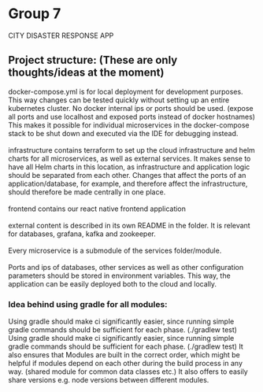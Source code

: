 # Group 7

CITY DISASTER RESPONSE APP

## Project structure: (These are only thoughts/ideas at the moment)
docker-compose.yml is for local deployment for development purposes. This way changes can be tested 
quickly without setting up an entire kubernetes cluster. No docker internal ips or ports should be used. 
(expose all ports and use localhost and exposed ports instead of docker hostnames) This makes it possible 
for individual microservices in the docker-compose stack to be shut down and executed via the IDE for 
debugging instead.<br/>
<br/>
infrastructure contains terraform to set up the cloud infrastructure and helm charts for all microservices, as
well as external services. It makes sense to have all Helm charts in this location, as infrastructure and 
application logic should be separated from each other. Changes that affect the ports of an application/database, 
for example, and therefore affect the infrastructure, should therefore be made centrally in one place.  <br/>
<br/>
frontend contains our react native frontend application<br/>
<br/>
external content is described in its own README in the folder. It is relevant for databases, grafana, 
kafka and zookeeper.<br/>
<br/>
Every microservice is a submodule of the services folder/module.<br/>
<br/>
Ports and ips of databases, other services as well as other configuration parameters should be stored in
environment variables. This way, the application can be easily deployed both to the cloud and locally.
### Idea behind using gradle for all modules:
Using gradle should make ci significantly easier, since running simple gradle commands should be sufficient
for each phase. (./gradlew test) Using gradle should make ci significantly easier, since running simple gradle 
commands should be sufficient for each phase. (./gradlew test) It also ensures that Modules are built in the 
correct order, which might be helpful if modules depend on each other during the build process in any way. 
(shared module for common data classes etc.) It also offers to easily share versions e.g. node versions between
different modules.
